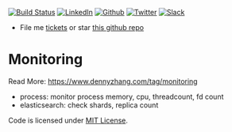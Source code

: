 [![Build Status](https://travis-ci.org/DennyZhang/monitoring.svg?branch=master)](https://travis-ci.org/DennyZhang/monitoring) [![LinkedIn](https://www.dennyzhang.com/wp-content/uploads/sns/linkedin.png)](https://www.linkedin.com/in/dennyzhang001) [![Github](https://www.dennyzhang.com/wp-content/uploads/sns/github.png)](https://github.com/DennyZhang) [![Twitter](https://www.dennyzhang.com/wp-content/uploads/sns/twitter.png)](https://twitter.com/dennyzhang001) [![Slack](https://www.dennyzhang.com/wp-content/uploads/sns/slack.png)](https://www.dennyzhang.com/slack)
- File me [tickets](https://github.com/DennyZhang/monitoring/issues) or star [this github repo](https://github.com/DennyZhang/monitoring)

Monitoring
=============

Read More: https://www.dennyzhang.com/tag/monitoring

- process: monitor process memory, cpu, threadcount, fd count
- elasticsearch: check shards, replica count

Code is licensed under [MIT License](https://www.dennyzhang.com/wp-content/mit_license.txt).
